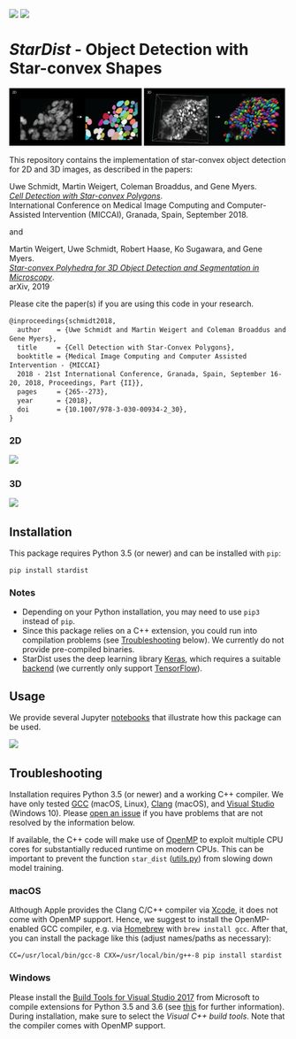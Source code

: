 <img src="https://cloud.mpi-cbg.de/index.php/s/4OQON14D0tw09tQ/download" width="200px" align="top">
<img src="https://travis-ci.org/maweigert/stardist3d_mw.svg?branch=3d" align="top">

# *StarDist* - Object Detection with Star-convex Shapes 

<!-- ![](https://github.com/mpicbg-csbd/stardist/raw/master/images/stardist_overview.png) -->
![](images/stardist_overview.png)

This repository contains the implementation of star-convex object detection for 2D and 3D images, as described in the papers: 

Uwe Schmidt, Martin Weigert, Coleman Broaddus, and Gene Myers.  
[*Cell Detection with Star-convex Polygons*](https://arxiv.org/abs/1806.03535).  
International Conference on Medical Image Computing and Computer-Assisted Intervention (MICCAI), Granada, Spain, September 2018.

and 

Martin Weigert, Uwe Schmidt, Robert Haase, Ko Sugawara, and Gene Myers.  
[*Star-convex Polyhedra for 3D Object Detection and Segmentation in Microscopy*](TBD).  
arXiv, 2019

Please cite the paper(s) if you are using this code in your research.


``` 
@inproceedings{schmidt2018,
  author    = {Uwe Schmidt and Martin Weigert and Coleman Broaddus and Gene Myers},
  title     = {Cell Detection with Star-Convex Polygons},
  booktitle = {Medical Image Computing and Computer Assisted Intervention - {MICCAI} 
  2018 - 21st International Conference, Granada, Spain, September 16-20, 2018, Proceedings, Part {II}},
  pages     = {265--273},
  year      = {2018},
  doi       = {10.1007/978-3-030-00934-2_30},
}
```

### 2D
![](https://github.com/mpicbg-csbd/stardist/raw/master/images/overview.png)

### 3D
![](https://github.com/mpicbg-csbd/stardist/raw/master/images/overview.png)


## Installation

This package requires Python 3.5 (or newer) and can be installed with `pip`:

    pip install stardist

### Notes

- Depending on your Python installation, you may need to use `pip3` instead of `pip`.
- Since this package relies on a C++ extension, you could run into compilation problems (see [Troubleshooting](#troubleshooting) below). We currently do not provide pre-compiled binaries.
- StarDist uses the deep learning library [Keras](https://keras.io), which requires a suitable [backend](https://keras.io/backend/#keras-backends) (we currently only support [TensorFlow](http://www.tensorflow.org/)).


## Usage

We provide several Jupyter [notebooks](https://github.com/mpicbg-csbd/stardist/tree/master/examples) that illustrate how this package can be used.

![](https://github.com/mpicbg-csbd/stardist/raw/master/images/example_steps.png)


## Troubleshooting

Installation requires Python 3.5 (or newer) and a working C++ compiler. We have only tested [GCC](http://gcc.gnu.org) (macOS, Linux), [Clang](https://clang.llvm.org) (macOS), and [Visual Studio](https://visualstudio.microsoft.com) (Windows 10). Please [open an issue](https://github.com/mpicbg-csbd/stardist/issues) if you have problems that are not resolved by the information below.

If available, the C++ code will make use of [OpenMP](https://en.wikipedia.org/wiki/OpenMP) to exploit multiple CPU cores for substantially reduced runtime on modern CPUs. This can be important to prevent the function `star_dist` ([utils.py](https://github.com/mpicbg-csbd/stardist/blob/master/stardist/utils.py)) from slowing down model training.


### macOS
Although Apple provides the Clang C/C++ compiler via [Xcode](https://developer.apple.com/xcode/), it does not come with OpenMP support.
Hence, we suggest to install the OpenMP-enabled GCC compiler, e.g. via [Homebrew](https://brew.sh) with `brew install gcc`. After that, you can install the package like this (adjust names/paths as necessary):

    CC=/usr/local/bin/gcc-8 CXX=/usr/local/bin/g++-8 pip install stardist


### Windows
Please install the [Build Tools for Visual Studio 2017](https://visualstudio.microsoft.com/downloads/#build-tools-for-visual-studio-2017) from Microsoft to compile extensions for Python 3.5 and 3.6 (see [this](https://wiki.python.org/moin/WindowsCompilers) for further information). During installation, make sure to select the *Visual C++ build tools*. Note that the compiler comes with OpenMP support.

